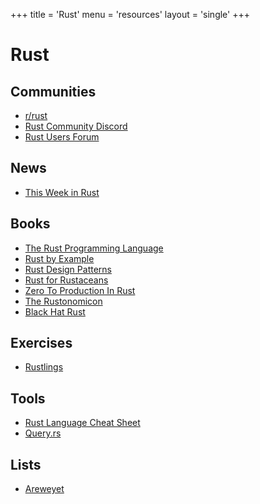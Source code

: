 +++
title = 'Rust'
menu = 'resources'
layout = 'single'
+++

# Rust

## Communities

-   [r/rust](https://www.reddit.com/r/rust/)
-   [Rust Community Discord](https://discord.com/invite/rust-lang-community)
-   [Rust Users Forum](https://users.rust-lang.org/)

## News

-   [This Week in Rust](https://this-week-in-rust.org/)

## Books

-   [The Rust Programming Language](https://doc.rust-lang.org/book/)
-   [Rust by Example](https://doc.rust-lang.org/rust-by-example/)
-   [Rust Design Patterns](https://rust-unofficial.github.io/patterns/intro.html)
-   [Rust for Rustaceans](https://nostarch.com/rust-rustaceans)
-   [Zero To Production In Rust](https://www.zero2prod.com/index.html)
-   [The Rustonomicon](https://doc.rust-lang.org/nightly/nomicon/)
-   [Black Hat Rust](https://kerkour.com/black-hat-rust)

## Exercises

-   [Rustlings](https://github.com/rust-lang/rustlings)

## Tools

-   [Rust Language Cheat Sheet](https://cheats.rs/)
-   [Query.rs](https://query.rs/)

## Lists

-   [Areweyet](https://wiki.mozilla.org/Areweyet)
